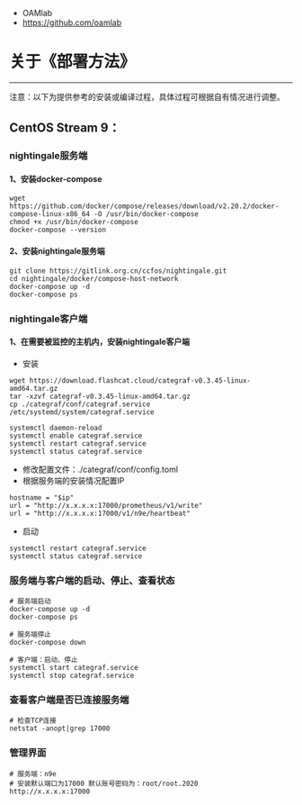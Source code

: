 - OAMlab
- https://github.com/oamlab

# 关于《部署方法》

---

注意：以下为提供参考的安装或编译过程，具体过程可根据自有情况进行调整。

## CentOS Stream 9：

### nightingale服务端

#### 1、安装docker-compose
```
wget https://github.com/docker/compose/releases/download/v2.20.2/docker-compose-linux-x86_64 -O /usr/bin/docker-compose
chmod +x /usr/bin/docker-compose
docker-compose --version
```

#### 2、安装nightingale服务端
````
git clone https://gitlink.org.cn/ccfos/nightingale.git
cd nightingale/docker/compose-host-network
docker-compose up -d
docker-compose ps
````

### nightingale客户端

#### 1、在需要被监控的主机内，安装nightingale客户端
- 安装
````
wget https://download.flashcat.cloud/categraf-v0.3.45-linux-amd64.tar.gz
tar -xzvf categraf-v0.3.45-linux-amd64.tar.gz
cp ./categraf/conf/categraf.service /etc/systemd/system/categraf.service

systemctl daemon-reload
systemctl enable categraf.service
systemctl restart categraf.service
systemctl status categraf.service
````

- 修改配置文件：./categraf/conf/config.toml
- 根据服务端的安装情况配置IP
````
hostname = "$ip"
url = "http://x.x.x.x:17000/prometheus/v1/write"
url = "http://x.x.x.x:17000/v1/n9e/heartbeat"
````

- 启动
````
systemctl restart categraf.service
systemctl status categraf.service
````

### 服务端与客户端的启动、停止、查看状态
```
# 服务端启动
docker-compose up -d
docker-compose ps

# 服务端停止
docker-compose down

# 客户端：启动、停止
systemctl start categraf.service
systemctl stop categraf.service
```

### 查看客户端是否已连接服务端
```
# 检查TCP连接
netstat -anopt|grep 17000
```

### 管理界面
```
# 服务端：n9e
# 安装默认端口为17000 默认账号密码为：root/root.2020
http://x.x.x.x:17000
```